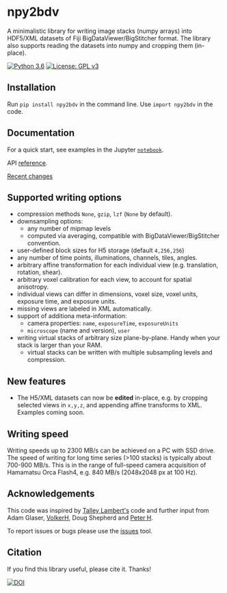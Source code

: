 # npy2bdv
 A minimalistic library for writing image stacks (numpy arrays) into HDF5/XML datasets of 
 Fiji BigDataViewer/BigStitcher format. The library also supports reading the datasets into numpy and cropping them (in-place).
 
[![Python 3.6](https://img.shields.io/badge/python-3.6-blue.svg)](https://www.python.org/downloads/release/python-360/)
[![License: GPL v3](https://img.shields.io/badge/License-GPLv3-blue.svg)](https://www.gnu.org/licenses/gpl-3.0)
 
 ## Installation
 Run `pip install npy2bdv` in the command line. Use `import npy2bdv` in the code.
 
 ## Documentation
For a quick start, see examples in the Jupyter 
[`notebook`](/npy2bdv/docs/examples/examples_h5writing.ipynb).

API [reference](https://nvladimus.github.io/npy2bdv/).

[Recent changes](CHANGELOG.md)
 
 ## Supported writing options
 * compression methods `None`, `gzip`, `lzf` (`None` by default).
 * downsampling options: 
    - any number of mipmap levels
    - computed via averaging, compatible with BigDataViewer/BigStitcher convention.
 * user-defined block sizes for H5 storage (default `4,256,256`)
 * any number of time points, illuminations, channels, tiles, angles.
 * arbitrary affine transformation for each individual view (e.g. translation, rotation, shear).
 * arbitrary voxel calibration for each view, to account for spatial anisotropy.
 * individual views can differ in dimensions, voxel size, voxel units, exposure time, and exposure units.
 * missing views are labeled in XML automatically.
 * support of additiona meta-information:
    - camera properties: `name`, `exposureTime`, `exposureUnits`
    - `microscope` (name and version), `user`
 * writing virtual stacks of arbitrary size plane-by-plane. Handy when your stack is larger than your RAM.
    - virtual stacks can be written with multiple subsampling levels and compression.
    
 ## New features
 - The H5/XML datasets can now be **edited** in-place, e.g. by cropping selected views in `x,y,z`, 
 and appending affine transforms to XML. Examples coming soon.

 
 ## Writing speed
Writing speeds up to 2300 MB/s can be achieved on a PC with SSD drive. 
The speed of writing for long time series (>100 stacks) is typically about 700-900 MB/s. 
This is in the range of full-speed camera acquisition 
of Hamamatsu Orca Flash4, e.g. 840 MB/s (2048x2048 px at 100 Hz).

 ## Acknowledgements
 This code was inspired by [Talley Lambert's](https://github.com/tlambert03/imarispy) code 
 and further input from Adam Glaser, [VolkerH](https://github.com/VolkerH), Doug Shepherd and 
 [Peter H](https://github.com/abred).
 
 To report issues or bugs please use the [issues](https://github.com/nvladimus/npy2bdv/issues) tool.
 
 ## Citation
 If you find this library useful, please cite it. Thanks!
 
 [![DOI](https://zenodo.org/badge/203410946.svg)](https://zenodo.org/badge/latestdoi/203410946)
